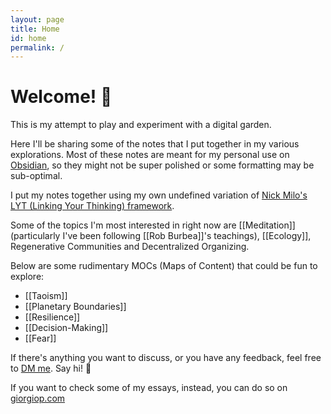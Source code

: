 ```yaml
---
layout: page
title: Home
id: home
permalink: /
---
```


# Welcome! 🌱

This is my attempt to play and experiment with a digital garden.

Here I'll be sharing some of the notes that I put together in my various explorations. Most of these notes are meant for my personal use on [Obsidian](https://obsidian.md/), so they might not be super polished or some formatting may be sub-optimal.

I put my notes together using my own undefined variation of [Nick Milo's LYT (Linking Your Thinking) framework](https://www.linkingyourthinking.com/).

Some of the topics I'm most interested in right now are [[Meditation]] (particularly I've been following [[Rob Burbea]]'s teachings), [[Ecology]], Regenerative Communities and Decentralized Organizing.

Below are some rudimentary MOCs (Maps of Content) that could be fun to explore:
- [[Taoism]]
- [[Planetary Boundaries]]
- [[Resilience]]
- [[Decision-Making]]
- [[Fear]]


If there's anything you want to discuss, or you have any feedback, feel free to [DM me](https://twitter.com/giorgiop_). Say hi! 👋

If you want to check some of my essays, instead, you can do so on [giorgiop.com](http://giorgiop.com/)

<style>
  .wrapper {
    max-width: 46em;
  }
</style>
